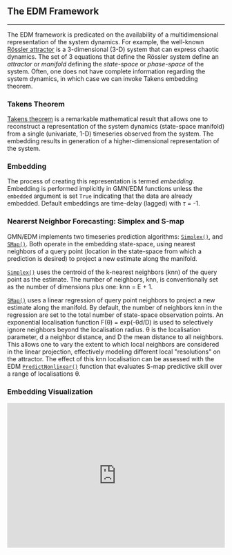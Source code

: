 ## The EDM Framework
---
The EDM framework is predicated on the availability of a multidimensional
representation of the system dynamics.  For example, the well-known
[Rössler attractor](https://en.wikipedia.org/wiki/R%C3%B6ssler_attractor)
is a 3-dimensional (3-D) system that can express chaotic dynamics.
The set of 3 equations that define the Rössler system define an _attractor_
or _manifold_ defining the _state-space_ or _phase-space_ of the system. 
Often, one does not have complete information regarding the system
dynamics, in which case we can invoke Takens embedding theorem.

### Takens Theorem
[Takens theorem](https://en.wikipedia.org/wiki/Takens%27s_theorem) 
is a remarkable mathematical result that allows one to reconstruct a
representation of the system dynamics (state-space manifold) from a
single (univariate, 1-D) timeseries observed from the system.  The embedding
results in generation of a higher-dimensional representation of the system.

### Embedding
The process of creating this representation is termed _embedding_.
Embedding is performed implicitly in GMN/EDM functions unless the `embedded` 
argument is set `True` indicating that the data are already embedded. 
Default embeddings are time-delay (lagged) with _τ_ = -1.

### Nearerst Neighbor Forecasting: Simplex and S-map
GMN/EDM implements two timeseries prediction algorithms:
[`Simplex()`](https://en.wikipedia.org/wiki/Empirical_dynamic_modeling#Simplex),
and [`SMap()`](https://en.wikipedia.org/wiki/Empirical_dynamic_modeling#S-Map).
Both operate in the embedding state-space, using nearest neighbors
of a query point (location in the state-space from which a prediction is
desired) to project a new estimate along the manifold.

[`Simplex()`](https://en.wikipedia.org/wiki/Empirical_dynamic_modeling#Simplex)
uses the centroid of the k-nearest neighbors (knn) of the query point as the 
estimate.  The number of neighbors, knn, is conventionally set as the number 
of dimensions plus one: knn = E + 1. 

[`SMap()`](https://en.wikipedia.org/wiki/Empirical_dynamic_modeling#S-Map)
uses a linear regression of query point neighbors to project a new estimate
along the manifold.  By default, the number of
neighbors knn in the regression are set to the total number of state-space
observation points. An exponential localisation function F(θ) = exp(-θd/D)
is used to selectively ignore neighbors beyond the localisation radius. 
θ is the localisation parameter, d a neighbor distance, and D the mean
distance to all neighbors.  This allows one to vary the
extent to which local neighbors are considered in the linear projection,
effectively modeling different local "resolutions" on the attractor.
The effect of this knn localisation can be assessed with the EDM
[`PredictNonlinear()`](https://sugiharalab.github.io/EDM_Documentation/edm_functions/#predictnonlinear) function that
evaluates S-map predictive skill over a range of localisations θ. 

### Embedding Visualization
<iframe width="100%" height="335"
src="https://www.youtube.com/embed/QQwtrWBwxQg" 
frameborder="0" allow="autoplay; gyroscope; 
picture-in-picture" allowfullscreen></iframe>
